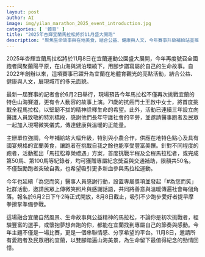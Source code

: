 ```yaml
---
layout: post
author: AI
image: img/yilan_marathon_2025_event_introduction.jpg
categories: [ '體育' ]
title: "2025年杏輝宜蘭馬拉松將於11月盛大開跑"
description: "聚焦生命故事與在地美食，結合公益、健康與人文，今年賽事升級補給站並推出尊榮禮遇，跑者將在山海之間書寫屬於自己的馬拉松回憶，掀起宜蘭體育觀光新高潮。"
---
```

2025年杏輝宜蘭馬拉松將於11月8日在宜蘭運動公園盛大展開，今年再度號召全國跑者同聚蘭陽平原，在山海與湖泊環繞下，用腳步譜寫屬於自己的生命故事。自2022年創辦以來，這項賽事已躍升為宜蘭在地體育觀光的亮點活動，結合公益、健康與人文，展現城市的多元面貌。

最新一屆賽事的記者會於6月2日舉行，現場預告今年馬拉松不僅再次挑戰宜蘭的特色山海賽道，更有令人動容的故事上演。71歲的抗癌鬥士王啟中女士，將首度挑戰全程馬拉松，以堅韌不拔的精神詮釋生命的希望。此外，活動已連續三年設立向醫護人員致敬的特別橋段，感謝他們長年守護社會的辛勞，並邀請醫事跑者及民眾一起加入現場微笑儀式，傳達健康與溫暖的正能量。

主辦單位強調，今年補給站大幅升級，特別與小農合作，供應在地特色點心及具有國宴規格的宜蘭美食，讓跑者在挑戰自我之餘也能享受豐富美饌。針對不同程度的跑者，活動推出「馬拉松尊榮禮遇」方案，首度挑戰半程及全程馬拉松者，或完成第50馬、第100馬等紀錄者，均可獲贈專屬紀念獎盃與交通補助，限額共50名。不僅鼓勵跑者突破自我，也希望吸引更多新血參與馬拉松運動。

今年也延續「為您而笑」醫事人員感謝行動，設置專屬獎項並發起「#為您而笑」社群活動，邀請民眾上傳微笑照片與感謝話語，共同將善意與溫暖傳遍社會每個角落。報名於6月2日下午2時正式開放，8月8日截止，吸引不少跑步愛好者提早摩拳擦掌準備參戰。

這場融合宜蘭自然風景、生命故事與公益精神的馬拉松，不論你是初次挑戰者，經驗豐富的選手，或懷抱夢想奔跑的你，都能在宜蘭找到專屬自己的節奏與感動。今年主題不僅是一場比賽，更是一個串聯情感、分享希望的平台。11月8日，邀請所有愛跑者及民眾相約宜蘭，以雙腳踏遍山海美景，為生命留下最值得紀念的勁情回憶。